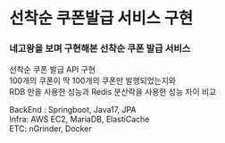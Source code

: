 # 선착순 쿠폰발급 서비스 구현

### 네고왕을 보며 구현해본 선착순 쿠폰 발급 서비스

선착순 쿠폰 발급 API 구현  
100개의 쿠폰이 딱 100개의 쿠폰만 발행되었는지와  
RDB 만을 사용한 성능과 Redis 분산락을 사용한 성능 차이 비교  

BackEnd : Springboot, Java17, JPA  
Infra: AWS EC2, MariaDB, ElastiCache  
ETC: nGrinder, Docker
